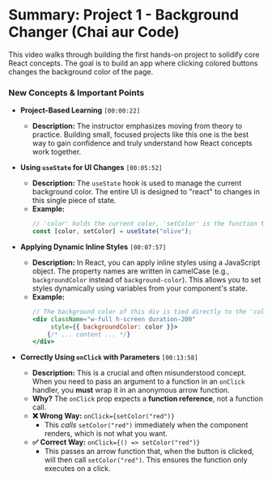 # Summary: Project 1 - Background Changer (Chai aur Code)

This video walks through building the first hands-on project to solidify core React concepts. The goal is to build an app where clicking colored buttons changes the background color of the page.

### New Concepts & Important Points

* **Project-Based Learning** `[00:00:22]`
    * **Description:** The instructor emphasizes moving from theory to practice. Building small, focused projects like this one is the best way to gain confidence and truly understand how React concepts work together.

* **Using `useState` for UI Changes** `[00:05:52]`
    * **Description:** The `useState` hook is used to manage the current background color. The entire UI is designed to "react" to changes in this single piece of state.
    * **Example:**
        ```javascript
        // 'color' holds the current color, 'setColor' is the function to change it.
        const [color, setColor] = useState("olive");
        ```

* **Applying Dynamic Inline Styles** `[00:07:57]`
    * **Description:** In React, you can apply inline styles using a JavaScript object. The property names are written in camelCase (e.g., `backgroundColor` instead of `background-color`). This allows you to set styles dynamically using variables from your component's state.
    * **Example:**
        ```jsx
        // The background color of this div is tied directly to the 'color' state.
        <div className="w-full h-screen duration-200"
             style={{ backgroundColor: color }}>
            {/* ... content ... */}
        </div>
        ```

* **Correctly Using `onClick` with Parameters** `[00:13:58]`
    * **Description:** This is a crucial and often misunderstood concept. When you need to pass an argument to a function in an `onClick` handler, you **must** wrap it in an anonymous arrow function.
    * **Why?** The `onClick` prop expects a **function reference**, not a function call.
    * **❌ Wrong Way:** `onClick={setColor("red")}`
        * This *calls* `setColor("red")` immediately when the component renders, which is not what you want.
    * **✅ Correct Way:** `onClick={() => setColor("red")}`
        * This passes an arrow function that, when the button is clicked, will then call `setColor("red")`. This ensures the function only executes on a click.